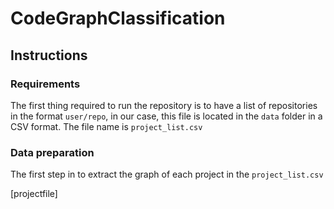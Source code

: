 # CodeGraphClassification



## Instructions


### Requirements
The first thing required to run the repository is to have a list of repositories in the format `user/repo`, in our case, this file is 
located in the `data` folder in a CSV format. The file name is `project_list.csv`

### Data preparation

The first step in to extract the graph of each project in the `project_list.csv` 

[projectfile]
